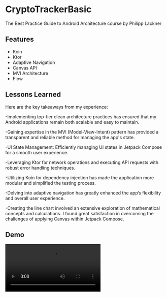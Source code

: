 
# CryptoTrackerBasic

The Best Practice Guide to Android Architecture course by Philipp Lackner


## Features

- Koin
- Ktor
- Adaptive Navigation
- Canvas API 
- MVI Architecture
- Flow 


## Lessons Learned

Here are the key takeaways from my experience:

-Implementing top-tier clean architecture practices has ensured that my Android applications remain both scalable and easy to maintain.

-Gaining expertise in the MVI (Model-View-Intent) pattern has provided a transparent and reliable method for managing the app's state.

-UI State Management: Efficiently managing UI states in Jetpack Compose for a smooth user experience.

-Leveraging Ktor for network operations and executing API requests with robust error handling techniques.

-Utilizing Koin for dependency injection has made the application more modular and simplified the testing process.

-Delving into adaptive navigation has greatly enhanced the app’s flexibility and overall user experience.

-Creating the line chart involved an extensive exploration of mathematical concepts and calculations. I found great satisfaction in overcoming the challenges of applying Canvas within Jetpack Compose.


## Demo
![Giao diện chính của ứng dụng](Screen_recording_20250102_184800.webm)


